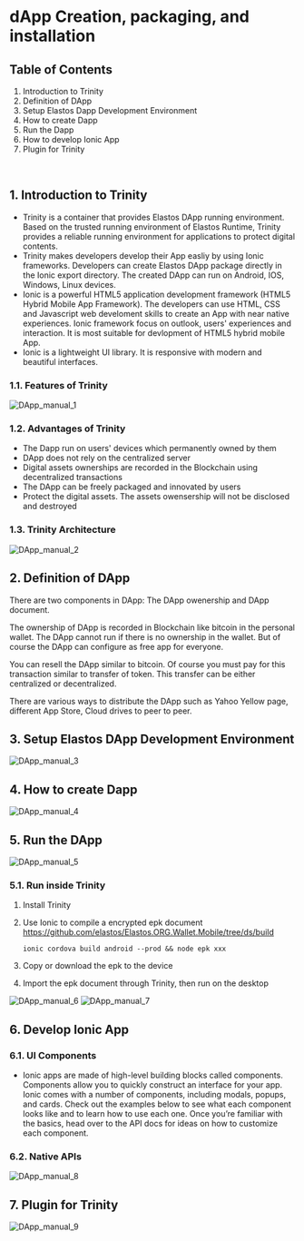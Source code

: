 # dApp Creation, packaging, and installation
##   Table of Contents

1. Introduction to Trinity
2. Definition of DApp
3. Setup Elastos Dapp Development Environment
4. How to create Dapp
5. Run the Dapp
6. How to develop Ionic App
7. Plugin for Trinity
<br>

##  1. Introduction to Trinity

* Trinity is a container that provides Elastos DApp running environment. Based on the trusted running environment of Elastos Runtime, Trinity provides a reliable running environment for applications to protect digital contents.
* Trinity makes developers develop their App easliy by using Ionic frameworks.  Developers can create Elastos DApp package directly in the Ionic export directory. The created DApp can run on Android, IOS, Windows, Linux devices.
* Ionic is a powerful HTML5 application development framework (HTML5 Hybrid Mobile App Framework). The developers can use HTML, CSS and Javascript web develoment skills to create an App with near native  experiences. Ionic framework focus on outlook, users' experiences and interaction. It is most suitable for devlopment of HTML5 hybrid mobile App.
* Ionic is a lightweight UI library. It is responsive with modern and beautiful interfaces.

### 1.1. Features of Trinity

![DApp_manual_1](../images/DApp_manual_1.png)

### 1.2. Advantages of Trinity

* The Dapp run on users' devices which permanently owned by them
* DApp does not rely on the centralized server
* Digital assets ownerships are recorded in the Blockchain using decentralized transactions
* The DApp can be freely packaged and innovated by users
* Protect the digital assets. The assets owensership will not be disclosed and destroyed

### 1.3. Trinity Architecture

![DApp_manual_2](../images/DApp_manual_2.png)
<br>

##  2. Definition of DApp

There are two components in DApp: The DApp owenership and DApp document.

The ownership of DApp is recorded in Blockchain like bitcoin in the personal wallet. The DApp cannot run if there is no ownership in the wallet. But of course the DApp can configure as free app for everyone.

You can resell the DApp similar to  bitcoin. Of course you must pay for this transaction similar to transfer of token. This transfer can be either centralized or decentralized.

There are various ways to distribute the DApp such as Yahoo Yellow page, different App Store, Cloud drives to peer to peer.
<br>

##  3. Setup Elastos DApp Development Environment
![DApp_manual_3](../images/DApp_manual_3.png)
<br>

##  4. How to create Dapp
![DApp_manual_4](../images/DApp_manual_4.png)
<br>

##  5. Run the DApp

![DApp_manual_5](../images/DApp_manual_5.png)

### 5.1. Run inside Trinity

1. Install Trinity
2. Use Ionic to compile a encrypted epk document
    https://github.com/elastos/Elastos.ORG.Wallet.Mobile/tree/ds/build

    ```
    ionic cordova build android --prod && node epk xxx
    ```

3. Copy or download the epk to the device
4. Import the epk document through Trinity, then run on the desktop

![DApp_manual_6](../images/DApp_manual_6.png) ![DApp_manual_7](../images/DApp_manual_7.png)
<br>

##  6. Develop Ionic App

### 6.1. UI Components

* Ionic apps are made of high-level building blocks called components. Components allow you to quickly construct an interface for your app. Ionic comes with a number of components, including modals, popups, and cards. Check out the examples below to see what each component looks like and to learn how to use each one. Once you’re familiar with the basics, head over to the API docs for ideas on how to customize each component.

### 6.2. Native APIs

![DApp_manual_8](../images/DApp_manual_8.png)
<br>

##  7. Plugin for Trinity

![DApp_manual_9](../images/DApp_manual_9.png)

